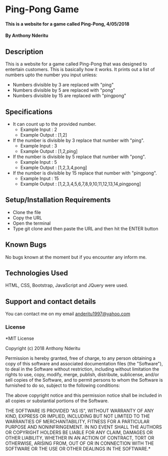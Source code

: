 # Ping-Pong Game
#### This is a website for a game called Ping-Pong, 4/05/2018
#### By **Anthony Nderitu**
## Description
This is a website for a game called Ping-Pong that was designed to entertain customers. This is basically how it works. It prints out a list of numbers upto the number you input unless:
- Numbers divisible by 3 are replaced with "ping"
- Numbers divisible by 5 are replaced with "pong"
- Numbers divisible by 15 are replaced with "pingpong"
## Specifications
- It can count up to the provided number.
   - Example Input : 2
   - Example Output : [1,2]
- If the number is divisible by 3 replace that number with "ping".
    - Example Input : 3
    - Example Output : [1,2,ping]
- If the number is divisible by 5 replace that number with "pong".
    - Example Input : 5
    - Example Output : [1,2,3,4,pong]
- If the number is divisible by 15 replace that number with "pingpong".
    - Example Input : 15
    - Example Output : [1,2,3,4,5,6,7,8,9,10,11,12,13,14,pingpong]        
## Setup/Installation Requirements
* Clone the file
* Copy the URL
* Open the terminal
* Type git clone and then paste the URL and then hit the ENTER button
## Known Bugs
No bugs known at the moment but if you encounter any inform me.
## Technologies Used
HTML, CSS, Bootstrap, JavaScript and JQuery were used.
## Support and contact details
You can contact me on my email anderitu1997@yahoo.com
### License
*MIT License

Copyright (c) 2018 Anthony Nderitu

Permission is hereby granted, free of charge, to any person obtaining a copy
of this software and associated documentation files (the "Software"), to deal
in the Software without restriction, including without limitation the rights
to use, copy, modify, merge, publish, distribute, sublicense, and/or sell
copies of the Software, and to permit persons to whom the Software is
furnished to do so, subject to the following conditions:

The above copyright notice and this permission notice shall be included in all
copies or substantial portions of the Software.

THE SOFTWARE IS PROVIDED "AS IS", WITHOUT WARRANTY OF ANY KIND, EXPRESS OR
IMPLIED, INCLUDING BUT NOT LIMITED TO THE WARRANTIES OF MERCHANTABILITY,
FITNESS FOR A PARTICULAR PURPOSE AND NONINFRINGEMENT. IN NO EVENT SHALL THE
AUTHORS OR COPYRIGHT HOLDERS BE LIABLE FOR ANY CLAIM, DAMAGES OR OTHER
LIABILITY, WHETHER IN AN ACTION OF CONTRACT, TORT OR OTHERWISE, ARISING FROM,
OUT OF OR IN CONNECTION WITH THE SOFTWARE OR THE USE OR OTHER DEALINGS IN THE
SOFTWARE.*
